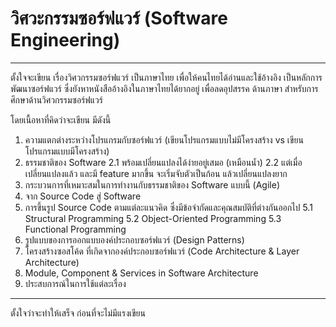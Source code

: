 # วิศวะกรรมซอร์ฟแวร์ (Software Engineering)
---

ตั้งใจจะเขียน เรื่องวิศวกรรมซอร์ฟแวร์ เป็นภาษาไทย
เพื่อให้คนไทยได้อ่านและใช้อ้างอิง เป็นหลักการพัฒนาซอร์ฟแวร์
ซึ่งยังหาหนังสืออ้างอิงในภาษาไทยได้ยากอยู่ เพื่อลดอุปสรรค
ด้านภาษา สำหรับการศึกษาด้านวิศวกรรมซอร์ฟแวร์

โดยเนื้อหาที่คิดว่าจะเขียน มีดังนี้
1. ความแตกต่างระหว่างโปรแกรมกับซอร์ฟแวร์
(เขียนโปรแกรมแบบไม่มีโครงสร้าง vs เขียนโปรแกรมแบบมีโครงสร้าง)
2. ธรรมชาติของ Software
2.1 พร้อมเปลี่ยนแปลงได้ง่ายอยู่เสมอ (เหมือนน้ำ)
2.2 แต่เมื่อเปลี่ยนแปลงแล้ว และมี feature มากขึ้น จะเริ่มจับตัวเป็นก้อน แล้วเปลี่ยนแปลงยาก
3. กระบวนการที่เหมาะสมในการทำงานกับธรรมชาติของ Software แบบนี้ (Agile)
4. จาก Source Code สู่ Software
5. การขึ้นรูป Source Code ตามแต่ละแนวคิด ซึ่งมีข้อจำกัดและคุณสมบัติที่ต่างกันออกไป
5.1 Structural Programming
5.2 Object-Oriented Programming
5.3 Functional Programming
6. รูปแบบของการออกแบบองค์ประกอบซอร์ฟแวร์ (Design Patterns)
7. โครงสร้างซอสโค้ด ที่เกิดจากองค์ประกอบซอร์ฟแวร์ (Code Architecture & Layer Architecture)
8. Module, Component & Services in Software Architecture
9. ประสบการณ์ในการใช้แต่ละเรื่อง

---
ตั้งใจว่าจะทำให้เสร็จ ก่อนที่จะไม่มีแรงเขียน
